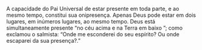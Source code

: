 ﻿A capacidade do Pai Universal de estar presente em toda parte, e ao mesmo tempo, constitui sua onipresença. Apenas Deus pode estar em dois lugares, em inúmeros lugares, ao mesmo tempo. Deus está simultaneamente presente “no céu acima e na Terra em baixo ”; como exclamou o salmista: “Onde me esconderei do seu espírito? Ou onde escaparei da sua presença?.”